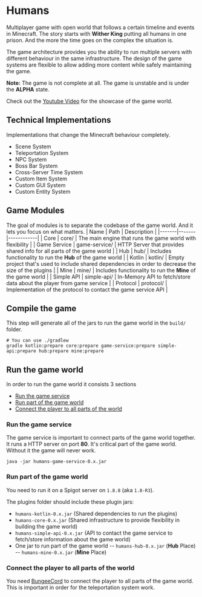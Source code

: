 # Humans
Multiplayer game with open world that follows a certain timeline and events in Minecraft.
The story starts with **Wither King** putting all humans in one prison. And the more the time goes on the complex the situation is.

The game architecture provides you the ability to run multiple servers with different behaviour in the same infrastructure.
The design of the game systems are flexible to allow adding more content while safely maintaining the game.

**Note:** The game is not complete at all. The game is unstable and is under the **ALPHA** state.

Check out the [Youtube Video](https://youtu.be/mdQTy7q6s0k) for the showcase of the game world.

## Technical Implementations
Implementations that change the Minecraft behaviour completely.
- Scene System
- Teleportation System
- NPC System
- Boss Bar System
- Cross-Server Time System
- Custom Item System
- Custom GUI System
- Custom Entity System

## Game Modules
The goal of modules is to separate the codebase of the game world. And it lets you focus on what matters.
| Name | Path | Description |
|-------|-------|------------|
| Core | core/ | The main engine that runs the game world with flexibility |
| Game Service | game-service/ | HTTP Server that provides shared info for all parts of the game world |
| Hub | hub/ | Includes functionality to run the **Hub** of the game world |
| Kotlin | kotlin/ | Empty project that's used to include shared dependencies in order to decrease the size of the plugins |
| Mine | mine/ | Includes functionality to run the **Mine** of the game world |
| Simple API | simple-api/ | In-Memory API to fetch/store data about the player from game service |
| Protocol | protocol/ | Implementation of the protocol to contact the game service API |
## Compile the game
This step will generate all of the jars to run the game world in the `build/` folder.
```shell
# You can use ./gradlew
gradle kotlin:prepare core:prepare game-service:prepare simple-api:prepare hub:prepare mine:prepare
```

## Run the game world
In order to run the game world it consists 3 sections
- [Run the game service](#run-the-game-service)
- [Run part of the game world](#run-part-of-the-game-world)
- [Connect the player to all parts of the world](#connect-the-player-to-all-parts-of-the-world)

### Run the game service
The game service is important to connect parts of the game world together. It runs a HTTP server on port **80**.
It's critical part of the game world. Without it the game will never work.
```shell
java -jar humans-game-service-0.x.jar
```

### Run part of the game world
You need to run it on a Spigot server on `1.8.8` (aka `1.8-R3`).

The plugins folder should include these plugin jars:
- `humans-kotlin-0.x.jar` (Shared dependencies to run the plugins)
- `humans-core-0.x.jar` (Shared infrastructure to provide flexibility in building the game world)
- `humans-simple-api-0.x.jar` (API to contact the game service to fetch/store information about the game world)
- One jar to run part of the game world
-- `humans-hub-0.x.jar` (**Hub** Place)
-- `humans-mine-0.x.jar` (**Mine** Place)

### Connect the player to all parts of the world
You need [BungeeCord](https://github.com/SpigotMC/BungeeCord) to connect the player to all parts of the game world.
This is important in order for the teleportation system work.

